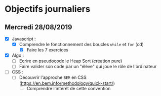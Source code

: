 # Objectifs journaliers

## Mercredi 28/08/2019


* [x] Javascript :
  * [x] Comprendre le fonctionnement des boucles `while` et `for` (cd)
    * [x] Faire les 7 exercices

* [x] Algo : 
  * [ ] Ecrire en pseudocode le Heap Sort (création pure)
  * [ ] Faire valider son code par un "élève" qui joue le rôle de l'ordinateur

* [ ] CSS : 
  * [ ] Découvrir l'approche `BEM` en CSS (https://en.bem.info/methodology/quick-start/)
    * [ ] Comprendre l'intérêt de cette convention
